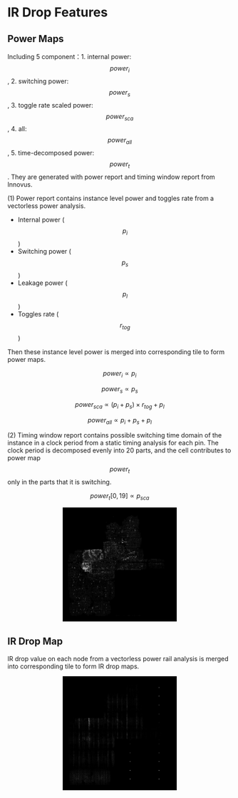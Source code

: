 # IR Drop Features

## Power Maps

Including 5 component：1. internal power: $$power_i$$, 2. switching power: $$power_s$$, 3. toggle rate scaled power: $$power_{sca}$$, 4. all: $$power_{all}$$, 5. time-decomposed power: $$power_t$$. They are generated with power report and timing window report from Innovus. 

(1) Power report contains instance level power and toggles rate from a vectorless power analysis. 
- Internal power ($$p_i$$)
- Switching power ($$p_s$$)
- Leakage power ($$p_l$$)
- Toggles rate ($$r_{tog}$$)

Then these instance level power is merged into corresponding tile to form power maps.

$$ power_i \propto p_i$$

$$ power_s \propto p_s$$

$$ power_{sca} \propto (p_i+p_s) \times r_{tog}+p_l$$

$$ power_{all} \propto p_i+p_s+p_l$$

(2) Timing window report contains possible switching time domain of the instance in a clock period from a static timing analysis for each pin. The clock period is decomposed evenly into 20 parts, and the cell contributes to power map $$power_t$$ only in the parts that it is switching. 

$$ power_t[0,19] \propto p_{sca}$$

<div align="center">
  <img src="../pics/power.png" alt= "power_sca">
</div>

## IR Drop Map

IR drop value on each node from a vectorless power rail analysis is merged into corresponding tile to form IR drop maps.

<div align="center">
  <img src="../pics/ir.png" >
</div>